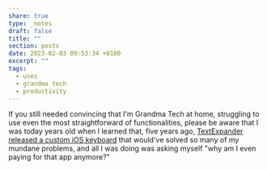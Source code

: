 ```yaml
---
share: true
type: _notes
draft: false
title: ""
section: posts
date: 2023-02-03 09:53:34 +0100
excerpt: ""
tags:
  - uses
  - grandma tech
  - productivity
---
```


If you still needed convincing that I'm Grandma Tech at home, struggling to use even the most straightforward of functionalities, please be aware that I was today years old when I learned that, five years ago, [TextExpander released a custom iOS keyboard](https://textexpander.com/blog/textexpander-tip-try-our-ios-keyboard-and-one-tap-text-snippet-keys) that would've solved so many of my mundane problems, and all I was doing was asking myself "why am I even paying for that app anymore?"  